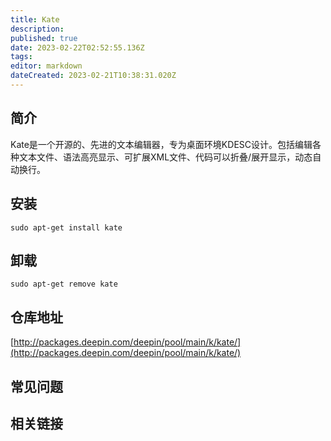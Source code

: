 ```yaml
---
title: Kate
description: 
published: true
date: 2023-02-22T02:52:55.136Z
tags: 
editor: markdown
dateCreated: 2023-02-21T10:38:31.020Z
---
```


## 简介

Kate是一个开源的、先进的文本编辑器，专为桌面环境KDESC设计。包括编辑各种文本文件、语法高亮显示、可扩展XML文件、代码可以折叠/展开显示，动态自动换行。

## 安装

`sudo apt-get install kate`

## 卸载

`sudo apt-get remove kate`

## 仓库地址

[http://packages.deepin.com/deepin/pool/main/k/kate/](http://packages.deepin.com/deepin/pool/main/k/kate/)


## 常见问题


## 相关链接